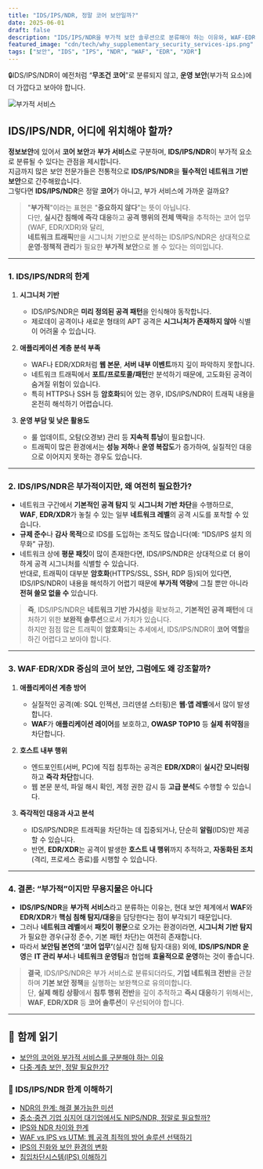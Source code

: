 ```yaml
---
title: "IDS/IPS/NDR, 정말 코어 보안일까?"
date: 2025-06-01
draft: false
description: "IDS/IPS/NDR을 부가적 보안 솔루션으로 분류해야 하는 이유와, WAF·EDR·XDR 중심 코어 보안 체계의 중요성을 살펴봅니다."
featured_image: "cdn/tech/why_supplementary_security_services-ips.png"
tags: ["보안", "IDS", "IPS", "NDR", "WAF", "EDR", "XDR"]
---
```


🔒IDS/IPS/NDR이 예전처럼 “**무조건 코어**”로 분류되지 않고, **운영 보안**(부가적 요소)에 더 가깝다고 보아야 합니다.

![부가적 서비스](https://blog.plura.io/cdn/tech/why_supplementary_security_services-ips.png)

## IDS/IPS/NDR, 어디에 위치해야 할까?

**정보보안**에 있어서 **코어 보안**과 **부가 서비스**로 구분하며, **IDS/IPS/NDR**이 부가적 요소로 분류될 수 있다는 관점을 제시합니다.  
지금까지 많은 보안 전문가들은 전통적으로 **IDS/IPS/NDR**을 **필수적인 네트워크 기반 보안**으로 간주해왔습니다.  
그렇다면 **IDS/IPS/NDR**은 정말 **코어**가 아니고, 부가 서비스에 가까운 걸까요?

> "**부가적**"이라는 표현은 "**중요하지 않다**"는 뜻이 아닙니다.  
> 다만, **실시간 침해에 즉각 대응**하고 **공격 행위의 전체 맥락**을 추적하는 코어 업무(WAF, EDR/XDR)와 달리,  
> **네트워크 트래픽**만을 시그니처 기반으로 분석하는 IDS/IPS/NDR은 상대적으로 **운영·정책적 관리**가 필요한 **부가적 보안**으로 볼 수 있다는 의미입니다.

---

### 1. IDS/IPS/NDR의 한계

1) **시그니처 기반**  
   - IDS/IPS/NDR은 **미리 정의된 공격 패턴**을 인식해야 동작합니다.  
   - 제로데이 공격이나 새로운 형태의 APT 공격은 **시그니처가 존재하지 않아** 식별이 어려울 수 있습니다.

2) **애플리케이션 계층 분석 부족**  
   - WAF나 EDR/XDR처럼 **웹 본문**, **서버 내부 이벤트**까지 깊이 파악하지 못합니다.  
   - 네트워크 트래픽에서 **포트/프로토콜/패턴**만 분석하기 때문에, 고도화된 공격이 숨겨질 위험이 있습니다.  
   - 특히 HTTPS나 SSH 등 **암호화**되어 있는 경우, IDS/IPS/NDR이 트래픽 내용을 온전히 해석하기 어렵습니다.

3) **운영 부담 및 낮은 활용도**  
   - 룰 업데이트, 오탐(오경보) 관리 등 **지속적 튜닝**이 필요합니다.  
   - 트래픽이 많은 환경에서는 **성능 저하**나 **운영 복잡도**가 증가하여, 실질적인 대응으로 이어지지 못하는 경우도 있습니다.

---

### 2. IDS/IPS/NDR은 부가적이지만, 왜 여전히 필요한가?

- 네트워크 구간에서 **기본적인 공격 탐지** 및 **시그니처 기반 차단**을 수행하므로,  
  **WAF**, **EDR/XDR**가 놓칠 수 있는 일부 **네트워크 레벨**의 공격 시도를 포착할 수 있습니다.  
- **규제 준수**나 **감사 목적**으로 IDS를 도입하는 조직도 많습니다(예: “IDS/IPS 설치 의무화” 규정).
- 네트워크 상에 **평문 패킷**이 많이 존재한다면, IDS/IPS/NDR은 상대적으로 더 용이하게 공격 시그니처를 식별할 수 있습니다.  
  반대로, 트래픽이 대부분 **암호화**(HTTPS/SSL, SSH, RDP 등)되어 있다면, IDS/IPS/NDR이 내용을 해석하기 어렵기 때문에 **부가적 역량**에 그칠 뿐만 아니라 **전혀 쓸모 없을 수** 있습니다.

> **즉**, IDS/IPS/NDR은 **네트워크 기반 가시성**을 확보하고, **기본적인 공격 패턴**에 대처하기 위한 **보완적 솔루션**으로서 가치가 있습니다.  
> 하지만 점점 많은 트래픽이 **암호화**되는 추세에서, IDS/IPS/NDR이 **코어 역할**을 하긴 어렵다고 보아야 합니다.

---

### 3. WAF·EDR/XDR 중심의 코어 보안, 그럼에도 왜 강조할까?

1) **애플리케이션 계층 방어**  
   - 실질적인 공격(예: SQL 인젝션, 크리덴셜 스터핑)은 **웹·앱 레벨**에서 많이 발생합니다.  
   - **WAF**가 **애플리케이션 레이어**를 보호하고, **OWASP TOP10** 등 **실제 취약점**을 차단합니다.

2) **호스트 내부 행위**  
   - 엔드포인트(서버, PC)에 직접 침투하는 공격은 **EDR/XDR**이 **실시간 모니터링**하고 **즉각 차단**합니다.  
   - 웹 본문 분석, 파일 해시 확인, 계정 권한 감시 등 **고급 분석**도 수행할 수 있습니다.

3) **즉각적인 대응과 사고 분석**  
   - IDS/IPS/NDR은 트래픽을 차단하는 데 집중되거나, 단순히 **알림**(IDS)만 제공할 수 있습니다.  
   - 반면, **EDR/XDR**는 공격이 발생한 **호스트 내 행위**까지 추적하고, **자동화된 조치**(격리, 프로세스 종료)를 시행할 수 있습니다.

---

### 4. 결론: “부가적”이지만 무용지물은 아니다

- **IDS/IPS/NDR**을 **부가적 서비스**라고 분류하는 이유는, 현대 보안 체계에서 **WAF**와 **EDR/XDR**가 **핵심 침해 탐지/대응**을 담당한다는 점이 부각되기 때문입니다.  
- 그러나 **네트워크 레벨**에서 **패킷이 평문**으로 오가는 환경이라면, **시그니처 기반 탐지**가 필요한 경우(규정 준수, 기본 패턴 차단)는 여전히 존재합니다.  
- 따라서 **보안팀 본연의 ‘코어 업무’**(실시간 침해 탐지·대응) 외에, **IDS/IPS/NDR 운영**은 **IT 관리 부서**나 **네트워크 운영팀**과 협업해 **효율적으로 운영**하는 것이 좋습니다.

> **결국**, IDS/IPS/NDR은 부가 서비스로 분류되더라도, **기업 네트워크 전반**을 관찰하며 **기본 보안 정책**을 실행하는 보완책으로 유의미합니다.  
> 단, **실제 해킹 상황**에서 **침투 행위 전반**을 깊이 추적하고 **즉시 대응**하기 위해서는,  
> **WAF**, **EDR/XDR** 등 **코어 솔루션**이 우선되어야 합니다.

---

## 📖 함께 읽기
- [보안의 코어와 부가적 서비스를 구분해야 하는 이유](https://blog.plura.io/ko/column/core_security_vs_supplementary_security_services)
- [다중∙계층 보안, 정말 필요한가?](https://blog.plura.io/ko/column/overkill-multi-layer-security/)

### 📖 IDS/IPS/NDR 한계 이해하기
* [NDR의 한계: 해결 불가능한 미션](https://blog.plura.io/ko/column/limitations_of_ndr/)
* [중소·중견 기업 심지어 대기업에서도 NIPS/NDR, 정말로 필요할까?](https://blog.plura.io/ko/column/ips_ndr_needed/)
* [IPS와 NDR 차이와 한계](https://blog.plura.io/ko/column/ips_vs_ndr/)
* [WAF vs IPS vs UTM: 웹 공격 최적의 방어 솔루션 선택하기](https://blog.plura.io/ko/column/waf_ips_utm_comparison/)
* [IPS의 진화와 보안 환경의 변화](https://blog.plura.io/ko/column/ips_classification/)
* [침입차단시스템(IPS) 이해하기](https://blog.plura.io/ko/column/ips_understanding/)
